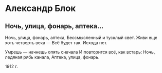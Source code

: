 # Александр Блок
## Ночь, улица, фонарь, аптека…

Ночь, улица, фонарь, аптека,
Бессмысленный и тусклый свет.
Живи еще хоть четверть века —
Всё будет так. Исхода нет.

Умрешь — начнешь опять сначала
И повторится всё, как встарь:
Ночь, ледяная рябь канала,
Аптека, улица, фонарь.

1912 г.
